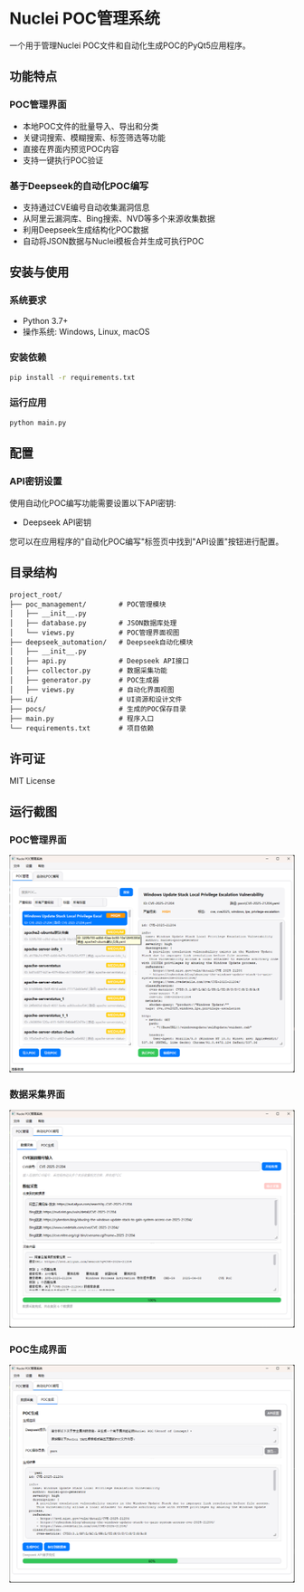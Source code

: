# Nuclei POC管理系统

一个用于管理Nuclei POC文件和自动化生成POC的PyQt5应用程序。

## 功能特点

### POC管理界面
- 本地POC文件的批量导入、导出和分类
- 关键词搜索、模糊搜索、标签筛选等功能
- 直接在界面内预览POC内容
- 支持一键执行POC验证

### 基于Deepseek的自动化POC编写
- 支持通过CVE编号自动收集漏洞信息
- 从阿里云漏洞库、Bing搜索、NVD等多个来源收集数据
- 利用Deepseek生成结构化POC数据
- 自动将JSON数据与Nuclei模板合并生成可执行POC

## 安装与使用

### 系统要求
- Python 3.7+
- 操作系统: Windows, Linux, macOS

### 安装依赖
```bash
pip install -r requirements.txt
```

### 运行应用
```bash
python main.py
```

## 配置

### API密钥设置
使用自动化POC编写功能需要设置以下API密钥:
- Deepseek API密钥


您可以在应用程序的"自动化POC编写"标签页中找到"API设置"按钮进行配置。

## 目录结构
```
project_root/
├── poc_management/        # POC管理模块
│   ├── __init__.py
│   ├── database.py        # JSON数据库处理
│   └── views.py           # POC管理界面视图
├── deepseek_automation/   # Deepseek自动化模块
│   ├── __init__.py
│   ├── api.py             # Deepseek API接口
│   ├── collector.py       # 数据采集功能
│   ├── generator.py       # POC生成器
│   ├── views.py           # 自动化界面视图
├── ui/                    # UI资源和设计文件
├── pocs/                  # 生成的POC保存目录
├── main.py                # 程序入口
└── requirements.txt       # 项目依赖
```

## 许可证
MIT License 

## 运行截图

### POC管理界面
![POC管理界面](./docs/images/poc_management.png)

### 数据采集界面
![数据采集界面](./docs/images/data_collection.png)

### POC生成界面
![POC生成界面](./docs/images/poc_generation.png) 